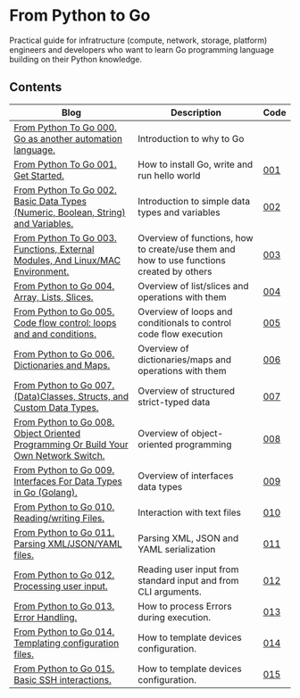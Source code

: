 # From Python to Go
Practical guide for infratructure (compute, network, storage, platform) engineers and developers who want to learn Go programming language building on their Python knowledge.

## Contents
| Blog | Description | Code |
| --- | --- | --- |
| [From Python To Go 000. Go as another automation language.](https://bit.ly/4ecJwOa) | Introduction to why to Go | |
| [From Python To Go 001. Get Started.](https://bit.ly/4fxXvir) | How to install Go, write and run hello world | [001](https://github.com/karneliuk-com/from-python-to-go/tree/main/code/001) |
| [From Python To Go 002. Basic Data Types (Numeric, Boolean, String) and Variables.](https://bit.ly/3UP2lA3) | Introduction to simple data types and variables | [002](https://github.com/karneliuk-com/from-python-to-go/tree/main/code/002) |
| [From Python To Go 003. Functions, External Modules, And Linux/MAC Environment.](https://bit.ly/48USJJZ) | Overview of functions, how to create/use them and how to use functions created by others | [003](https://github.com/karneliuk-com/from-python-to-go/tree/main/code/003) |
| [From Python to Go 004. Array, Lists, Slices.](https://bit.ly/4fZstAs) | Overview of list/slices and operations with them | [004](https://github.com/karneliuk-com/from-python-to-go/tree/main/code/004) |
| [From Python to Go 005. Code flow control: loops and and conditions.](https://bit.ly/4ipT4sy) | Overview of loops and conditionals to control code flow execution | [005](https://github.com/karneliuk-com/from-python-to-go/tree/main/code/005) |
| [From Python to Go 006. Dictionaries and Maps.](https://bit.ly/3VvOgYz) | Overview of dictionaries/maps and operations with them | [006](https://github.com/karneliuk-com/from-python-to-go/tree/main/code/006) |
| [From Python to Go 007.(Data)Classes, Structs, and Custom Data Types.](https://bit.ly/3VE26sb) | Overview of structured strict-typed data | [007](https://github.com/karneliuk-com/from-python-to-go/tree/main/code/007) |
| [From Python to Go 008. Object Oriented Programming Or Build Your Own Network Switch.](https://bit.ly/3DpZmbB) | Overview of object-oriented programming | [008](https://github.com/karneliuk-com/from-python-to-go/tree/main/code/008) |
| [From Python to Go 009. Interfaces For Data Types in Go (Golang).](https://bit.ly/4fMOy4P) | Overview of interfaces data types | [009](https://github.com/karneliuk-com/from-python-to-go/tree/main/code/009) |
| [From Python to Go 010. Reading/writing Files.](https://bit.ly/4jryQ2b) | Interaction with text files | [010](https://github.com/karneliuk-com/from-python-to-go/tree/main/code/010) |
| [From Python to Go 011. Parsing XML/JSON/YAML files.](https://bit.ly/3DW6M6w) | Parsing XML, JSON and YAML serialization | [011](https://github.com/karneliuk-com/from-python-to-go/tree/main/code/011) |
| [From Python to Go 012. Processing user input.](https://bit.ly/42to8lF) | Reading user input from standard input and from CLI arguments. | [012](https://github.com/karneliuk-com/from-python-to-go/tree/main/code/012) |
| [From Python to Go 013. Error Handling.](https://bit.ly/40WszUE) | How to process Errors during execution. | [013](https://github.com/karneliuk-com/from-python-to-go/tree/main/code/013) |
| [From Python to Go 014. Templating configuration files.](https://bit.ly/4aTqFro) | How to template devices configuration. | [014](https://github.com/karneliuk-com/from-python-to-go/tree/main/code/014) |
| [From Python to Go 015. Basic SSH interactions.](https://) | How to template devices configuration. | [015](https://github.com/karneliuk-com/from-python-to-go/tree/main/code/015) |
